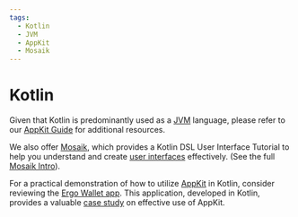 ```yaml
---
tags:
  - Kotlin
  - JVM
  - AppKit
  - Mosaik
---
```


# Kotlin

Given that Kotlin is predominantly used as a [JVM](jvm.md) language, please refer to our [AppKit Guide](appkit.md) for additional resources.

We also offer [Mosaik](mosaik.md), which provides a Kotlin DSL User Interface Tutorial to help you understand and create [user interfaces](get-started.md) effectively. (See the full [Mosaik Intro](intro.md)).

For a practical demonstration of how to utilize [AppKit](appkit.md) in Kotlin, consider reviewing the [Ergo Wallet app](https://github.com/ergoplatform/ergo-wallet-app). This application, developed in Kotlin, provides a valuable [case study](use-cases-overview.md) on effective use of AppKit.
